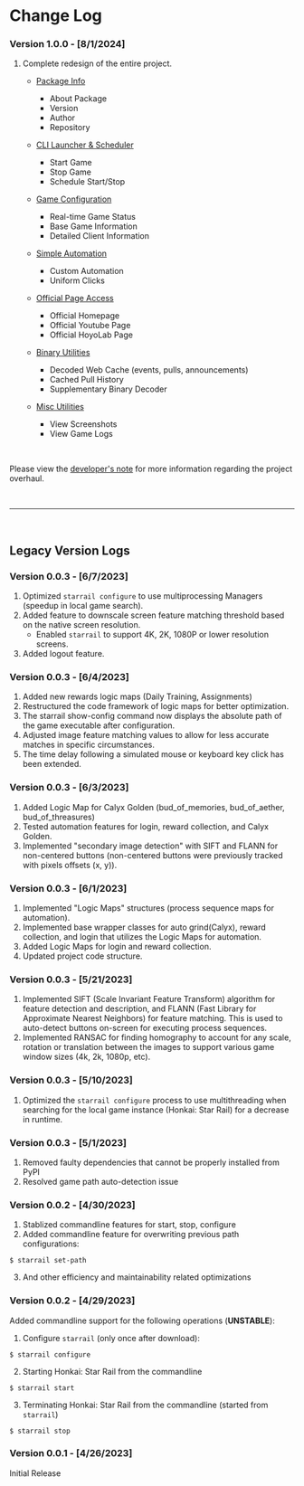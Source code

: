 # Change Log

### Version 1.0.0 - [8/1/2024]
1. Complete redesign of the entire project.
    - [Package Info](https://github.com/ReZeroE/StarRail/wiki/3.-Package-Information)
        - About Package
        - Version
        - Author
        - Repository

    - [CLI Launcher & Scheduler](https://github.com/ReZeroE/StarRail/wiki/4.-CLI-Launcher-&-Scheduler)
        - Start Game
        - Stop Game
        - Schedule Start/Stop

    - [Game Configuration](https://github.com/ReZeroE/StarRail/wiki/5.-Game-Configurations)
        - Real-time Game Status
        - Base Game Information
        - Detailed Client Information

    - [Simple Automation](https://github.com/ReZeroE/StarRail/wiki/6.-Simple-Automation)
        - Custom Automation
        - Uniform Clicks

    - [Official Page Access](https://github.com/ReZeroE/StarRail/wiki/7.-Official-Page-Access)
        - Official Homepage
        - Official Youtube Page
        - Official HoyoLab Page

    - [Binary Utilities](https://github.com/ReZeroE/StarRail/wiki/8.-Binary-Utilities)
        - Decoded Web Cache (events, pulls, announcements)
        - Cached Pull History
        - Supplementary Binary Decoder

    - [Misc Utilities](https://github.com/ReZeroE/StarRail/wiki/9.-Misc-Utilities)
        - View Screenshots
        - View Game Logs

<br/>

Please view the [developer's note](https://github.com/ReZeroE/StarRail/wiki/99.-Developer's-Note) for more information regarding the project overhaul.

<br/>

***

<br/>

## Legacy Version Logs

### Version 0.0.3 - [6/7/2023]
1. Optimized `starrail configure` to use multiprocessing Managers (speedup in local game search). 
2. Added feature to downscale screen feature matching threshold based on the native screen resolution.
    - Enabled `starrail` to support 4K, 2K, 1080P or lower resolution screens.
3. Added logout feature. 

### Version 0.0.3 - [6/4/2023]
1. Added new rewards logic maps (Daily Training, Assignments)
2. Restructured the code framework of logic maps for better optimization.
3. The starrail show-config command now displays the absolute path of the game executable after configuration.
4. Adjusted image feature matching values to allow for less accurate matches in specific circumstances.
5. The time delay following a simulated mouse or keyboard key click has been extended.

### Version 0.0.3 - [6/3/2023]
1. Added Logic Map for Calyx Golden (bud_of_memories, bud_of_aether, bud_of_threasures)
2. Tested automation features for login, reward collection, and Calyx Golden.
3. Implemented "secondary image detection" with SIFT and FLANN for non-centered buttons (non-centered buttons were previously tracked with pixels offsets (x, y)).   

### Version 0.0.3 - [6/1/2023]
1. Implemented "Logic Maps" structures (process sequence maps for automation).
2. Implemented base wrapper classes for auto grind(Calyx), reward collection, and login that utilizes the Logic Maps for automation.
3. Added Logic Maps for login and reward collection.
4. Updated project code structure.

### Version 0.0.3 - [5/21/2023]
1. Implemented SIFT (Scale Invariant Feature Transform) algorithm for feature detection and description, and FLANN (Fast Library for Approximate Nearest Neighbors) for feature matching. This is used to auto-detect buttons on-screen for executing process sequences. 
2. Implemented RANSAC for finding homography to account for any scale, rotation or translation between the images to support various game window sizes (4k, 2k, 1080p, etc).

### Version 0.0.3 - [5/10/2023]
1. Optimized the `starrail configure` process to use multithreading when searching for the local game instance (Honkai: Star Rail) for a decrease in runtime.

### Version 0.0.3 - [5/1/2023]
1. Removed faulty dependencies that cannot be properly installed from PyPI
2. Resolved game path auto-detection issue

### Version 0.0.2 - [4/30/2023]
1. Stablized commandline features for start, stop, configure
2. Added commandline feature for overwriting previous path configurations:
```shell
$ starrail set-path
```
3. And other efficiency and maintainability related optimizations

### Version 0.0.2 - [4/29/2023]
Added commandline support for the following operations (**UNSTABLE**):

1. Configure `starrail` (only once after download):
```shell
$ starrail configure
```
2. Starting Honkai: Star Rail from the commandline
```shell
$ starrail start
```
3. Terminating Honkai: Star Rail from the commandline (started from `starrail`)
```shell
$ starrail stop
```

### Version 0.0.1 - [4/26/2023]
Initial Release
